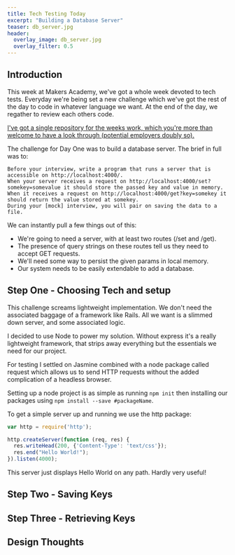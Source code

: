 ```yaml
---
title: Tech Testing Today
excerpt: "Building a Database Server"
teaser: db_server.jpg
header:
  overlay_image: db_server.jpg
  overlay_filter: 0.5
---
```


## Introduction

This week at Makers Academy, we've got a whole week devoted to tech tests. Everyday we're being set a new challenge which we've got the rest of the day to code in whatever language we want. At the end of the day, we regather to review each others code.

[I've got a single repository for the weeks work, which you're more than welcome to have a look through (potential employers doubly so).](https://github.com/TomStuart92/TechTests)

The challenge for Day One was to build a database server. The brief in full was to:

```
Before your interview, write a program that runs a server that is accessible on http://localhost:4000/.
When your server receives a request on http://localhost:4000/set?somekey=somevalue it should store the passed key and value in memory.
When it receives a request on http://localhost:4000/get?key=somekey it should return the value stored at somekey.
During your [mock] interview, you will pair on saving the data to a file.
```

We can instantly pull a few things out of this:
- We're going to need a server, with at least two routes (/set and /get).
- The presence of query strings on these routes tell us they need to accept GET requests.
- We'll need some way to persist the given params in local memory.
- Our system needs to be easily extendable to add a database.

## Step One - Choosing Tech and setup

This challenge screams lightweight implementation. We don't need the associated baggage of a framework like Rails. All we want is a slimmed down server, and some associated logic.

I decided to use Node to power my solution. Without express it's a really lightweight framework, that strips away everything but the essentials we need for our project.

For testing I settled on Jasmine combined with a node package called request which allows us to send HTTP requests without the added complication of a headless browser.

Setting up a node project is as simple as running `npm init` then installing our packages using `npm install --save #packageName`.

To get a simple server up and running we use the http package:

```javascript
var http = require('http');

http.createServer(function (req, res) {
  res.writeHead(200, {'Content-Type': 'text/css'});
  res.end("Hello World!");
}).listen(4000);
```

This server just displays Hello World on any path. Hardly very useful!

## Step Two - Saving Keys

## Step Three - Retrieving Keys

## Design Thoughts
